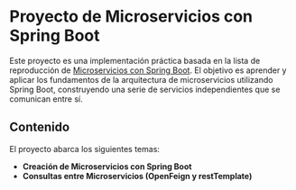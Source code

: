 # Proyecto de Microservicios con Spring Boot

Este proyecto es una implementación práctica basada en la lista de reproducción de [Microservicios con Spring Boot](https://www.youtube.com/playlist?list=PL4bT56Uw3S4yTSw5Cg1-mhgoS85fVeFkT). El objetivo es aprender y aplicar los fundamentos de la arquitectura de microservicios utilizando Spring Boot, construyendo una serie de servicios independientes que se comunican entre sí.

## Contenido

El proyecto abarca los siguientes temas:

- **Creación de Microservicios con Spring Boot**
- **Consultas entre Microservicios (OpenFeign y restTemplate)**

[//]: # (- **Gestión de Configuración Centralizada**)

[//]: # (- **Registro y Descubrimiento de Servicios**)

[//]: # (- **Balanceo de Carga y Gateway**)

[//]: # (- **Tolerancia a Fallos**)

[//]: # (- **Monitoreo y Observabilidad**)

